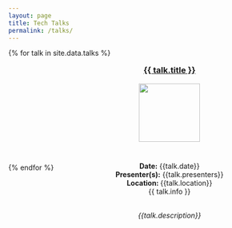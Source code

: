 ```yaml
---
layout: page
title: Tech Talks
permalink: /talks/
---
```


<div style="display: flex; flex-wrap: wrap; width: 100%">
    {% for talk in site.data.talks %}
        <div style="max-width: 350px; margin: 10px">
            <center>
                <a href="{{ talk.url }}" target="_blank"><h3> {{ talk.title }}</h3></a>
                <img src="{{ talk.img }}" style="width: 75%" /> <br />
                <b>Date:</b> {{talk.date}} <br/>
                <b>Presenter(s):</b> {{talk.presenters}}<br/>
                <b>Location: </b> {{talk.location}}<br/>
                {{ talk.info }}<br/><br/>
                <p><i>{{talk.description}}</i></p> 
            </center>
        </div>
    {% endfor %}
</div>

